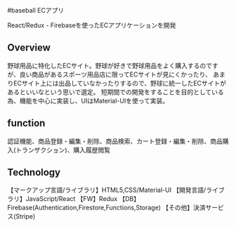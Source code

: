 #baseball ECアプリ

React/Redux - Firebaseを使ったECアプリケーションを開発

Overview
-------------------------
野球用品に特化したECサイト。野球が好きで野球用品をよく購入するのですが、良い商品があるスポーツ用品店に限ってECサイトが見にくかったり、
あまりECサイト上には出品していなかったりするので、野球に統一したECサイトがあるといいなという思いで選定。
短期間での開発をすることを目的としている為、機能を中心に実装し、UIはMaterial-UIを使って実装。

function
-------------------------
認証機能、商品登録・編集・削除、商品検索、カート登録・編集・削除、商品購入(トランザクション)、購入履歴閲覧


Technology
-------------------------
【マークアップ言語/ライブラリ】HTML5,CSS/Material-UI
【開発言語/ライブラリ】JavaScript/React
【FW】Redux
【DB】Firebase(Authentication,Firestore,Functions,Storage)
【その他】決済サービス(Stripe)


